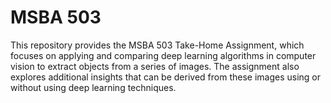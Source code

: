# MSBA 503
This repository provides the MSBA 503 Take-Home Assignment, which focuses on applying and comparing deep learning algorithms in computer vision to extract objects from a series of images. The assignment also explores additional insights that can be derived from these images using or without using deep learning techniques.
